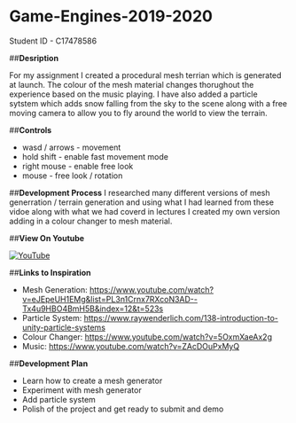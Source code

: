 # Game-Engines-2019-2020

Student ID - C17478586

##**Desription**

For my assignment I created a procedural mesh terrian which is generated at launch. The colour of the mesh material changes thorughout the experience based on the music playing. I have also added a particle sytstem which adds snow falling from the sky to the scene along with a free moving camera to allow you to fly around the world to view the terrain.


##**Controls**
- wasd / arrows	- movement
-	hold shift		- enable fast movement mode
-	right mouse  	- enable free look
-	mouse			- free look / rotation




##**Development Process**
I researched many different versions of mesh generration / terrain generation and using what I had learned from these vidoe along with what we had coverd in lectures I created my own version adding in a colour changer to mesh material.



##**View On Youtube**

[![YouTube](http://img.youtube.com/vi/I0Z091x4M2A/0.jpg)](https://www.youtube.com/watch?v=I0Z091x4M2A)




##**Links to Inspiration**
- Mesh Generation: https://www.youtube.com/watch?v=eJEpeUH1EMg&list=PL3n1Crnx7RXcoN3AD--Tx4u9HBO4BmH5B&index=12&t=523s
- Particle System: https://www.raywenderlich.com/138-introduction-to-unity-particle-systems
- Colour Changer: https://www.youtube.com/watch?v=5OxmXaeAx2g
- Music: https://www.youtube.com/watch?v=ZAcDOuPxMyQ


##**Development Plan**
- Learn how to create a mesh generator
- Experiment with mesh generator
- Add particle system
- Polish of the project and get ready to submit and demo


